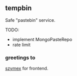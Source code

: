 ## tempbin
Safe "pastebin" service.

TODO:
- implement MongoPasteRepo
- rate limit

### greetings to
[szymex](https://github.com/szymex73) for frontend.
